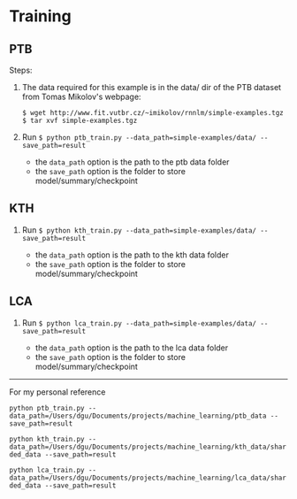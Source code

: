 # Training 

## PTB

Steps:

1. The data required for this example is in the data/ dir of the PTB dataset from Tomas Mikolov's webpage:

    ```
    $ wget http://www.fit.vutbr.cz/~imikolov/rnnlm/simple-examples.tgz
    $ tar xvf simple-examples.tgz
    ```

2. Run `$ python ptb_train.py --data_path=simple-examples/data/ --save_path=result`

    - the `data_path` option is the path to the ptb data folder
    - the `save_path` option is the folder to store model/summary/checkpoint 

## KTH

1. Run `$ python kth_train.py --data_path=simple-examples/data/ --save_path=result`

    - the `data_path` option is the path to the kth data folder
    - the `save_path` option is the folder to store model/summary/checkpoint

## LCA

1. Run `$ python lca_train.py --data_path=simple-examples/data/ --save_path=result`

    - the `data_path` option is the path to the lca data folder
    - the `save_path` option is the folder to store model/summary/checkpoint
 
---

For my personal reference

`python ptb_train.py --data_path=/Users/dgu/Documents/projects/machine_learning/ptb_data --save_path=result`

`python kth_train.py --data_path=/Users/dgu/Documents/projects/machine_learning/kth_data/sharded_data --save_path=result`

`python lca_train.py --data_path=/Users/dgu/Documents/projects/machine_learning/lca_data/sharded_data --save_path=result`
